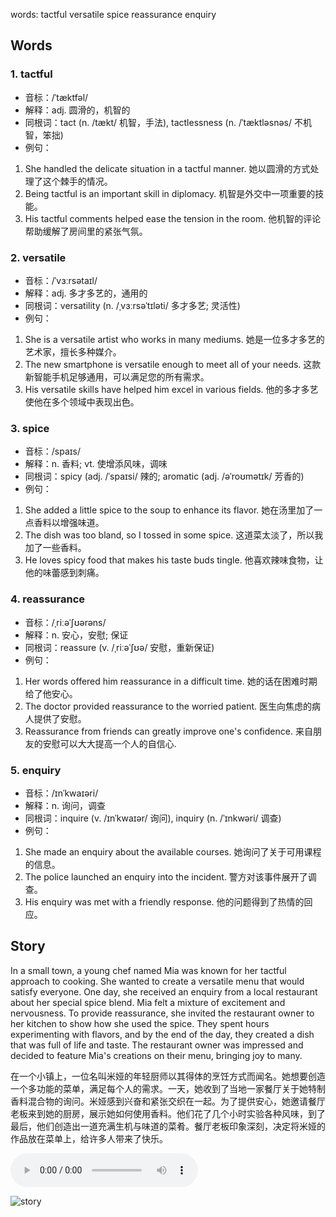 words: tactful versatile spice reassurance enquiry

## Words
### 1. tactful
- 音标：/ˈtæktfəl/ <span style="cursor: pointer;" onclick="document.getElementById('audio-player-1').play()"><i class="fas fa-volume-up"></i></span>
  <audio id="audio-player-1" src="https://files.dwong.top/words/tactful.mp3" style="display:none;"></audio>
- 解释：adj. 圆滑的，机智的
- 同根词：tact (n. /tækt/ 机智，手法), tactlessness (n. /ˈtæktləsnəs/ 不机智，笨拙)
- 例句：
1. She handled the delicate situation in a tactful manner. 她以圆滑的方式处理了这个棘手的情况。
2. Being tactful is an important skill in diplomacy. 机智是外交中一项重要的技能。
3. His tactful comments helped ease the tension in the room. 他机智的评论帮助缓解了房间里的紧张气氛。

### 2. versatile
- 音标：/ˈvɜːrsətaɪl/ <span style="cursor: pointer;" onclick="document.getElementById('audio-player-2').play()"><i class="fas fa-volume-up"></i></span>
  <audio id="audio-player-2" src="https://files.dwong.top/words/versatile.mp3" style="display:none;"></audio>
- 解释：adj. 多才多艺的，通用的
- 同根词：versatility (n. /ˌvɜːrsəˈtɪləti/ 多才多艺; 灵活性)
- 例句：
1. She is a versatile artist who works in many mediums.  她是一位多才多艺的艺术家，擅长多种媒介。
2. The new smartphone is versatile enough to meet all of your needs. 这款新智能手机足够通用，可以满足您的所有需求。
3. His versatile skills have helped him excel in various fields. 他的多才多艺使他在多个领域中表现出色。

### 3. spice
- 音标：/spaɪs/ <span style="cursor: pointer;" onclick="document.getElementById('audio-player-3').play()"><i class="fas fa-volume-up"></i></span>
  <audio id="audio-player-3" src="https://files.dwong.top/words/spice.mp3" style="display:none;"></audio>
- 解释：n. 香料; vt. 使增添风味，调味
- 同根词：spicy (adj. /ˈspaɪsi/ 辣的; aromatic (adj. /əˈroʊmətɪk/ 芳香的)
- 例句：
1. She added a little spice to the soup to enhance its flavor. 她在汤里加了一点香料以增强味道。
2. The dish was too bland, so I tossed in some spice. 这道菜太淡了，所以我加了一些香料。
3. He loves spicy food that makes his taste buds tingle. 他喜欢辣味食物，让他的味蕾感到刺痛。

### 4. reassurance
- 音标：/ˌriːəˈʃʊərəns/ <span style="cursor: pointer;" onclick="document.getElementById('audio-player-4').play()"><i class="fas fa-volume-up"></i></span>
  <audio id="audio-player-4" src="https://files.dwong.top/words/reassurance.mp3" style="display:none;"></audio>
- 解释：n. 安心，安慰; 保证
- 同根词：reassure (v. /ˌriːəˈʃʊə/ 安慰，重新保证)
- 例句：
1. Her words offered him reassurance in a difficult time. 她的话在困难时期给了他安心。
2. The doctor provided reassurance to the worried patient. 医生向焦虑的病人提供了安慰。
3. Reassurance from friends can greatly improve one's confidence. 来自朋友的安慰可以大大提高一个人的自信心.

### 5. enquiry
- 音标：/ɪnˈkwaɪəri/ <span style="cursor: pointer;" onclick="document.getElementById('audio-player-5').play()"><i class="fas fa-volume-up"></i></span>
  <audio id="audio-player-5" src="https://files.dwong.top/words/enquiry.mp3" style="display:none;"></audio>
- 解释：n. 询问，调查
- 同根词：inquire (v. /ɪnˈkwaɪər/ 询问), inquiry (n. /ˈɪnkwəri/ 调查)
- 例句：
1. She made an enquiry about the available courses.  她询问了关于可用课程的信息。
2. The police launched an enquiry into the incident.  警方对该事件展开了调查。
3. His enquiry was met with a friendly response.  他的问题得到了热情的回应。

## Story
In a small town, a young chef named Mia was known for her tactful approach to cooking. She wanted to create a versatile menu that would satisfy everyone. One day, she received an enquiry from a local restaurant about her special spice blend. Mia felt a mixture of excitement and nervousness. To provide reassurance, she invited the restaurant owner to her kitchen to show how she used the spice. They spent hours experimenting with flavors, and by the end of the day, they created a dish that was full of life and taste. The restaurant owner was impressed and decided to feature Mia's creations on their menu, bringing joy to many.

在一个小镇上，一位名叫米娅的年轻厨师以其得体的烹饪方式而闻名。她想要创造一个多功能的菜单，满足每个人的需求。一天，她收到了当地一家餐厅关于她特制香料混合物的询问。米娅感到兴奋和紧张交织在一起。为了提供安心，她邀请餐厅老板来到她的厨房，展示她如何使用香料。他们花了几个小时实验各种风味，到了最后，他们创造出一道充满生机与味道的菜肴。餐厅老板印象深刻，决定将米娅的作品放在菜单上，给许多人带来了快乐。


<audio controls>
  <source src="https://files.dwong.top/story/af6c43802564d9c747caffdef7539299.mp3" type="audio/mpeg">
  你的浏览器不支持音频元素。
</audio>
    

![story](https://files.dwong.top/image/af6c43802564d9c747caffdef7539299.png)

